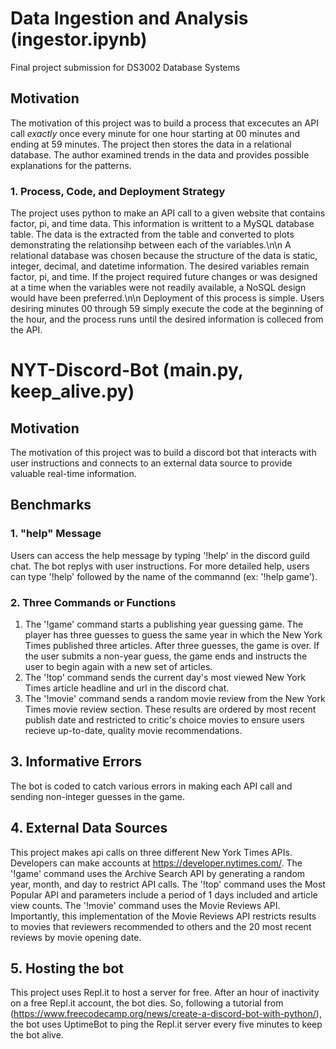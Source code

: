 # Data Ingestion and Analysis (ingestor.ipynb)
Final project submission for DS3002 Database Systems

## Motivation
The motivation of this project was to build a process that excecutes an API call _exactly_ once every minute for one hour starting at 00 minutes and ending at 59 minutes. The project then stores the data in a relational database. The author examined trends in the data and provides possible explanations for the patterns.

### 1. Process, Code, and Deployment Strategy
The project uses python to make an API call to a given website that contains factor, pi, and time data. This information is writtent to a MySQL database table. The data is the extracted from the table and converted to plots demonstrating the relationsihp between each of the variables.\n\n
A relational database was chosen because the structure of the data is static, integer, decimal, and datetime information. The desired variables remain factor, pi, and time. If the project required future changes or was designed at a time when the variables were not readily available, a NoSQL design would have been preferred.\n\n
Deployment of this process is simple. Users desiring minutes 00 through 59 simply execute the code at the beginning of the hour, and the process runs until the desired information is colleced from the API.


# NYT-Discord-Bot (main.py, keep_alive.py)

## Motivation
The motivation of this project was to build a discord bot that interacts with user instructions and connects to an external data source to provide valuable real-time information.

## Benchmarks
### 1. "help" Message
Users can access the help message by typing '!help' in the discord guild chat. The bot replys with user instructions. For more detailed help, users can type '!help' followed by the name of the commannd (ex: '!help game').
### 2. Three Commands or Functions
1. The '!game' command starts a publishing year guessing game. The player has three guesses to guess the same year in which the New York Times published three articles. After three guesses, the game is over. If the user submits a non-year guess, the game ends and instructs the user to begin again with a new set of articles.
2. The '!top' command sends the current day's most viewed New York Times article headline and url in the discord chat.
3. The '!movie' command sends a random movie review from the New York Times movie review section. These results are ordered by most recent publish date and restricted to critic's choice movies to ensure users recieve up-to-date, quality movie recommendations.

## 3. Informative Errors
The bot is coded to catch various errors in making each API call and sending non-integer guesses in the game.

## 4. External Data Sources
This project makes api calls on three different New York Times APIs. Developers can make accounts at https://developer.nytimes.com/. The '!game' command uses the Archive Search API by generating a random year, month, and day to restrict API calls. The '!top' command uses the Most Popular API and parameters include a period of 1 days included and article view counts. The '!movie' command uses the Movie Reviews API. Importantly, this implementation of the Movie Reviews API restricts results to movies that reviewers recommended to others and the 20 most recent reviews by movie opening date.

## 5. Hosting the bot
This project uses Repl.it to host a server for free. After an hour of inactivity on a free Repl.it account, the bot dies. So, following a tutorial from (https://www.freecodecamp.org/news/create-a-discord-bot-with-python/), the bot uses UptimeBot to ping the Repl.it server every five minutes to keep the bot alive.
